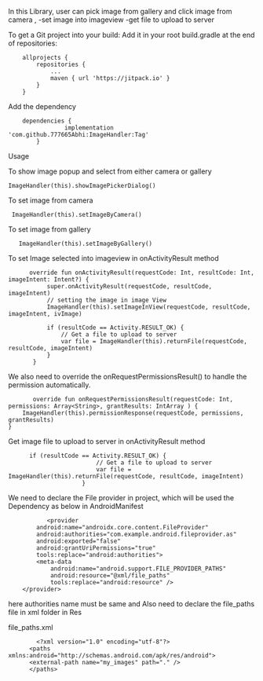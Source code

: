 In this Library, user can pick image from gallery and click image from camera ,
-set image  into imageview
-get file to upload to server

To get a Git project into your build:
Add it in your root build.gradle at the end of repositories:

    	allprojects {
    		repositories {
    			...
    			maven { url 'https://jitpack.io' }
    		}
    	}

 Add the dependency
 
        dependencies {
        	        implementation 'com.github.777665Abhi:ImageHandler:Tag'
        	}



Usage


To show image popup and select from either camera or gallery

    ImageHandler(this).showImagePickerDialog()

To set image from camera

     ImageHandler(this).setImageByCamera()

To set image from gallery

       ImageHandler(this).setImageByGallery()

To set Image selected into imageview in onActivityResult method

          override fun onActivityResult(requestCode: Int, resultCode: Int, imageIntent: Intent?) {
               super.onActivityResult(requestCode, resultCode, imageIntent)
               // setting the image in image View
               ImageHandler(this).setImageInView(requestCode, resultCode, imageIntent, ivImage)

               if (resultCode == Activity.RESULT_OK) {
                   // Get a file to upload to server
                   var file = ImageHandler(this).returnFile(requestCode, resultCode, imageIntent)
               }
           }
           
We also need to override the onRequestPermissionsResult() to handle the permission automatically.     
           
           override fun onRequestPermissionsResult(requestCode: Int, permissions: Array<String>, grantResults: IntArray ) {
        ImageHandler(this).permissionResponse(requestCode, permissions, grantResults)
    }

Get image file to upload to server in onActivityResult method

          if (resultCode == Activity.RESULT_OK) {
                             // Get a file to upload to server
                             var file = ImageHandler(this).returnFile(requestCode, resultCode, imageIntent)
                         }
                         
We need to declare the File provider in project, which will be used the Dependency as below in AndroidManifest    


               <provider
            android:name="androidx.core.content.FileProvider"
            android:authorities="com.example.android.fileprovider.as"
            android:exported="false"
            android:grantUriPermissions="true"
            tools:replace="android:authorities">
            <meta-data
                android:name="android.support.FILE_PROVIDER_PATHS"
                android:resource="@xml/file_paths"
                tools:replace="android:resource" />
        </provider>
        
here authorities name must be same and Also need to declare the file_paths file in xml folder in Res

file_paths.xml

            <?xml version="1.0" encoding="utf-8"?>
          <paths xmlns:android="http://schemas.android.com/apk/res/android">
          <external-path name="my_images" path="." />
          </paths>




